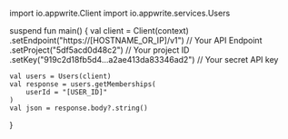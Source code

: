 import io.appwrite.Client
import io.appwrite.services.Users

suspend fun main() {
    val client = Client(context)
      .setEndpoint("https://[HOSTNAME_OR_IP]/v1") // Your API Endpoint
      .setProject("5df5acd0d48c2") // Your project ID
      .setKey("919c2d18fb5d4...a2ae413da83346ad2") // Your secret API key

    val users = Users(client)
    val response = users.getMemberships(
        userId = "[USER_ID]"
    )
    val json = response.body?.string()
}